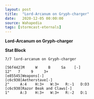 ```yaml
---
layout: post
title:  "Lord-Arcanum on Gryph-charger"
date:   2020-12-05 00:00:00
source: Wahapedia
tags: [stormcast-eternals]
---
```


**Lord-Arcanum on Gryph-charger**

**Stat Block**
```
7/7 lord-arcanum on Gryph-charger
```

```
[56f442]M     W     B     Sa    [-]
12"   7     9     3+    
[e85545]Weapons[-]
[c6c930]Aetherstave[-]
2"     A:4    H:3+   W:3+   R:-1   D:D3  
[c6c930]Razor Beak and Claws[-]
1"     A:3    H:3+   W:3+   R:-2   D:1   
```
    